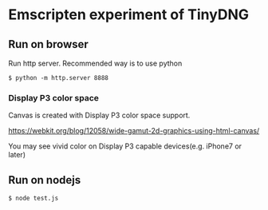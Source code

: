 # Emscripten experiment of TinyDNG


## Run on browser

Run http server. Recommended way is to use python

```
$ python -m http.server 8888
```

### Display P3 color space

Canvas is created with Display P3 color space support.

https://webkit.org/blog/12058/wide-gamut-2d-graphics-using-html-canvas/

You may see vivid color on Display P3 capable devices(e.g. iPhone7 or later)


## Run on nodejs

```
$ node test.js
```
